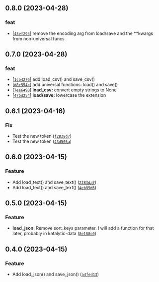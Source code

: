 ## 0.8.0 (2023-04-28)
### feat
- [[`43ef293`](https://gitlab.com/katalytic/katalytic-files/commit/43ef293431fafae20d13dbc2798cb78958fea4c4)] remove the encoding arg from load/save and the **kwargs from non-universal funcs


## 0.7.0 (2023-04-28)
### feat
- [[`1cb4276`](https://gitlab.com/katalytic/katalytic-files/commit/1cb4276ed44ff52b8aa33cdf65a358acee213712)] add load_csv() and save_csv()
- [[`d8c554c`](https://gitlab.com/katalytic/katalytic-files/commit/d8c554c8d993b1693b6e264a19c47a9352db9475)] add universal functions: load() and save()
- [[`7ee6498`](https://gitlab.com/katalytic/katalytic-files/commit/7ee6498a7eb7db0192d5dcfe94ce564d25e51082)] **load_csv:** convert empty strings to None
- [[`47bd254`](https://gitlab.com/katalytic/katalytic-files/commit/47bd254fe9fead96b08d75af0f2d878d51bc59c7)] **load/save:** lowercase the extension


## 0.6.1 (2023-04-16)
### Fix
* Test the new token ([`f2838d7`](https://github.com/katalytic/katalytic-files/commit/f2838d7ca49a27e8bbf718fab5d55b64868cf734))
* Test the new token ([`43d505a`](https://github.com/katalytic/katalytic-files/commit/43d505aab96beaa6807188d72aece63de7d9f812))


## 0.6.0 (2023-04-15)
### Feature
* Add load_text() and save_text() ([`2283da7`](https://github.com/katalytic/katalytic-files/commit/2283da70eddcc90f3ff90f14f9c611ffb310adf6))
* Add load_text() and save_text() ([`4eb85d6`](https://github.com/katalytic/katalytic-files/commit/4eb85d66245efad828f14b0ccd48858a473e9394))


## 0.5.0 (2023-04-15)
### Feature
* **load_json:** Remove sort_keys parameter. I will add a function for that later, probably in katalytic-data ([`8e188c0`](https://github.com/katalytic/katalytic-files/commit/8e188c08fc22497090f8ca07d8aaa47aa1856dd4))


## 0.4.0 (2023-04-15)
### Feature
* Add load_json() and save_json() ([`a4fed13`](https://github.com/katalytic/katalytic-files/commit/a4fed135abe77732c337b33ec65b0ffa69f8536d))

